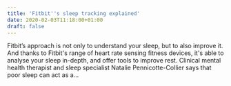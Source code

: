 ```yaml
---
title: 'Fitbit''s sleep tracking explained'
date: 2020-02-03T11:18:00+01:00
draft: false
---
```


Fitbit’s approach is not only to understand your sleep, but to also improve it. And thanks to Fitbit's range of heart rate sensing fitness devices, it's able to analyse your sleep in-depth, and offer tools to improve rest. Clinical mental health therapist and sleep specialist Natalie Pennicotte-Collier says that poor sleep can act as a…